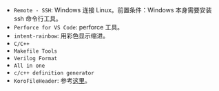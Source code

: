 - `Remote - SSH`: Windows 连接 Linux。前置条件：Windows 本身需要安装 ssh 命令行工具。
- `Perforce for VS Code`: perforce 工具。
- `intent-rainbow`: 用彩色显示缩进。
- `C/C++`
- `Makefile Tools`
- `Verilog Format`
- `All in one`
- `c/c++ definition generator`
- `KoroFileHeader`: 参考[这里](https://zhuanlan.zhihu.com/p/610490070)。